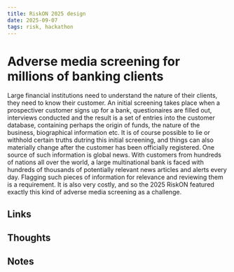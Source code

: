 ```yaml
---
title: RiskON 2025 design 
date: 2025-09-07
tags: risk, hackathon 
---
```


# Adverse media screening for millions of banking clients 

Large financial institutions need to understand the nature of their clients, they need to know their customer. An initial screening takes place when a prospectiver customer signs up for a bank, questionaires are filled out, interviews conducted and the result is a set of entries into the customer database, containing perhaps the origin of funds, the nature of the business, biographical information etc. It is of course possible to lie or withhold certain truths dutring this initial screening, and things can also materially change after the customer has been officially registered. One source of such information is global news. With customers from hundreds of nations all over the world, a large multinational bank is faced with hundreds of thousands of potentially relevant news articles and alerts every day. Flagging such pieces of information for relevance and reviewing them is a requirement. It is also very costly, and so the 2025 RiskON featured exactly this kind of adverse media screening as a challenge. 

## Links


## Thoughts


## Notes
